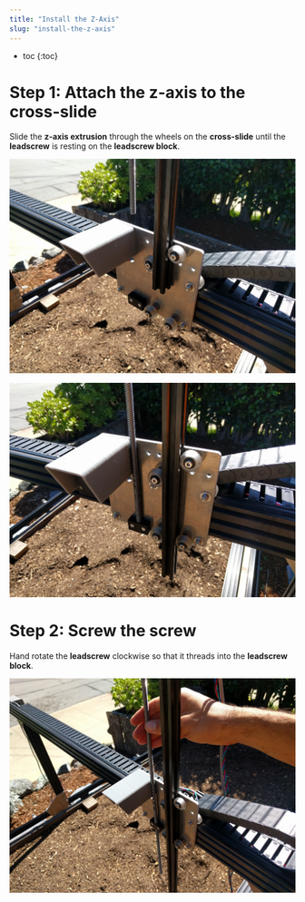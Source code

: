 ```yaml
---
title: "Install the Z-Axis"
slug: "install-the-z-axis"
---
```


* toc
{:toc}

# Step 1: Attach the z-axis to the cross-slide
Slide the **z-axis extrusion** through the wheels on the **cross-slide** until the **leadscrew** is resting on the **leadscrew block**.

![IMG_20160316_143750.jpg](_images/IMG_20160316_143750.jpg)



![IMG_20160316_143818.jpg](_images/IMG_20160316_143818.jpg)

# Step 2: Screw the screw
Hand rotate the **leadscrew** clockwise so that it threads into the **leadscrew block**.

![IMG_20160316_143846.jpg](_images/IMG_20160316_143846.jpg)

